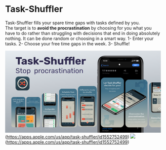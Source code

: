 # Task-Shuffler
Task-Shuffler fills your spare time gaps with tasks defined by you.  
The target is to __avoid the procrastination__ by choosing for you what you have to do rather than struggling with decisions that end in doing absolutely nothing.
It can be done random or choosing in a smart way.
1- Enter your tasks.
2- Choose your free time gaps in the week.
3- Shuffle!

![](covergithub.jpg)(https://apps.apple.com/us/app/task-shuffler/id1552752499)
![](appstorelogo.jpg)(https://apps.apple.com/us/app/task-shuffler/id1552752499)